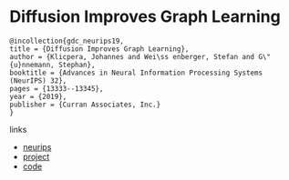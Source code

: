 # Diffusion Improves Graph Learning

```
@incollection{gdc_neurips19,
title = {Diffusion Improves Graph Learning},
author = {Klicpera, Johannes and Wei\ss enberger, Stefan and G\"{u}nnemann, Stephan},
booktitle = {Advances in Neural Information Processing Systems (NeurIPS) 32},
pages = {13333--13345},
year = {2019},
publisher = {Curran Associates, Inc.}
}
```

links
- [neurips](https://nips.cc/Conferences/2019/Schedule?showEvent=14273)
- [project](http://www.kdd.in.tum.de/research/gdc/)
- [code](https://github.com/klicperajo/gdc)
